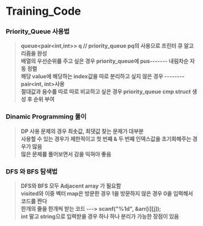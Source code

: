 # Training_Code
### Priority_Queue 사용법
>**queue<pair<int,int>> q // priority_queue<int> pq의 사용으로 프린터 큐 알고리즘을 완성**  
  **배열의 우선순위를 주고 싶은 경우 priority_queue에 pus------- 내림차순 자동 정렬**  
  **해당 value에 해당하는 index값을 따로 분리하고 싶지 않은 경우  -------- pair<int, int>사용**  
  **절대값과 음수를 따로 따로 비교하고 싶은 경우 priority_queue cmp struct 생성 후 순위 부여**  
 
### Dinamic Programming 풀이
 >**DP 사용 문제의 경우 최솟값, 최댓값 찾는 문제가 대부분**  
 **사용할 수 있는 경우가 제한적이고 첫 번째 & 두 번째 인덱스값을 초기화해주는 경우가 많음**  
 **많은 문제를 풀어보면서 감을 익혀야 좋음**  
 
### DFS 와 BFS 탐색법
 >**DFS와 BFS 모두 Adjacent array 가 필요함**  
 **visited와 이중 벡터 map은 방문한 경우 1을 방문하지 않은 경우 0을 입력해서 코드를 짠다**  
 **한개의 줄을 한개씩 받는 코드 ---> scanf("%1d", &arr[i][j]);**  
 **int 말고 string으로 입력받을 경우 하나 하나 분리가 가능한 장점이 있음**  
  
  
